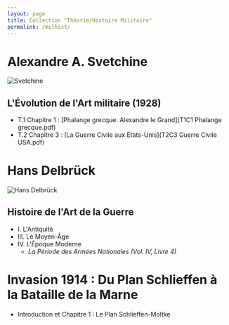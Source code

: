 ```yaml
---
layout: page
title: Collection "Théorie/Histoire Militaire"
permalink: /milhist/
---
```


# Alexandre A. Svetchine

![Svetchine](svechin.jpg)

## L'Évolution de l'Art militaire (1928)

- T.1 Chapitre 1 : [Phalange grecque. Alexandre le Grand](T1C1 Phalange grecque.pdf)
- T.2 Chapitre 3 : [La Guerre Civile aux États-Unis](T2C3 Guerre Civile USA.pdf) 

# Hans Delbrück

![Hans Delbrück](Delbruck.jpg)

## Histoire de l'Art de la Guerre

- I. L'Antiquité
- III. Le Moyen-Âge
- IV. L'Époque Moderne
  - *La Période des Armées Nationales (Vol. IV, Livre 4)*


# Invasion 1914 : Du Plan Schlieffen à la Bataille de la Marne

- Introduction et Chapitre 1 : Le Plan Schlieffen-Moltke
  

